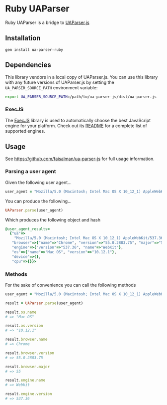 # Ruby UAParser

Ruby UAParser is a bridge to  [UAParser.js](https://github.com/faisalman/ua-parser-js)

## Installation

```
gem install ua-parser-ruby
```

## Dependencies
This library vendors in a local copy of UAParser.js. You can use this library with any future versions of UAParser.js by setting the `UA_PARSER_SOURCE_PATH` environment variable:

```bash
export UA_PARSER_SOURCE_PATH=/path/to/ua-parser-js/dist/ua-parser.js
```

### ExecJS

The [ExecJS](https://github.com/sstephenson/execjs) library is used to automatically choose the best JavaScript engine for your platform. Check out its [README](https://github.com/sstephenson/execjs/blob/master/README.md) for a complete list of supported engines.

## Usage

See https://github.com/faisalman/ua-parser-js for full usage information.

### Parsing a user agent

Given the following user agent...

```ruby
user_agent = "Mozilla/5.0 (Macintosh; Intel Mac OS X 10_12_1) AppleWebKit/537.36 (KHTML, like Gecko) Chrome/55.0.2883.75 Safari/537.36"
```

You can produce the following...

```ruby
UAParser.parse(user_agent)
```
Which produces the following object and hash

```ruby
@user_agent_results=
  {"ua"=>
    "Mozilla/5.0 (Macintosh; Intel Mac OS X 10_12_1) AppleWebKit/537.36 (KHTML, like Gecko) Chrome/55.0.2883.75 Safari/537.36",
   "browser"=>{"name"=>"Chrome", "version"=>"55.0.2883.75", "major"=>"55"},
   "engine"=>{"version"=>"537.36", "name"=>"WebKit"},
   "os"=>{"name"=>"Mac OS", "version"=>"10.12.1"},
   "device"=>{},
   "cpu"=>{}}>
```

### Methods
For the sake of convenience you can call the following methods

```ruby
user_agent = "Mozilla/5.0 (Macintosh; Intel Mac OS X 10_12_1) AppleWebKit/537.36 (KHTML, like Gecko) Chrome/55.0.2883.75 Safari/537.36"

result = UAParser.parse(user_agent)

result.os.name
# => "Mac OS"

result.os.version
# => "10.12.1"

result.browser.name
# => Chrome

result.browser.version
# => 55.0.2883.75

result.browser.major
# => 55

result.engine.name
# => Webkit

result.engine.version
# => 537.36
```
